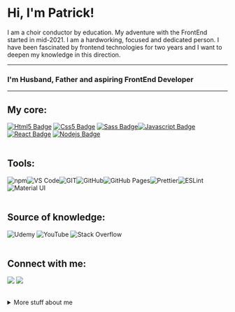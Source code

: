# Hi, I'm Patrick! 

I am a choir conductor by education. My adventure with the FrontEnd started in mid-2021. I am a hardworking, focused and dedicated person.  I have been fascinated by frontend technologies for two years and I want to deepen my knowledge in this direction.

---
### I'm Husband, Father and aspiring FrontEnd Developer
---

## My core:

 
[![Html5 Badge](https://img.shields.io/badge/-Html5-e34c26?style=for-the-badge&labelColor=black&logo=html5&logoColor=e34c26)](#) [![Css5 Badge](https://img.shields.io/badge/-Css3-2965f1?style=for-the-badge&labelColor=black&logo=css3&logoColor=2965f1)](#)  [![Sass Badge](https://img.shields.io/badge/-sass-c69?style=for-the-badge&labelColor=black&logo=sass&logoColor=c69)](#)[![Javascript Badge](https://img.shields.io/badge/-Javascript-F0DB4F?style=for-the-badge&labelColor=black&logo=javascript&logoColor=F0DB4F)](#)  [![React Badge](https://img.shields.io/badge/-React-61DBFB?style=for-the-badge&labelColor=black&logo=react&logoColor=61DBFB)](#) [![Nodejs Badge](https://img.shields.io/badge/-Nodejs-3C873A?style=for-the-badge&labelColor=black&logo=node.js&logoColor=3C873A)](#) 
<br>
<br>

## Tools:

<img alt="npm" src="https://img.shields.io/badge/-NPM-CB3837?style=for-the-badge&logo=npm&logoColor=white" /><img alt="VS Code" src="https://img.shields.io/badge/-Visual%20Studio%20Code-23A9F2?style=for-the-badge&logo=Visual%20Studio%20Code&logoColor=white"/><img alt="GIT" src="https://img.shields.io/badge/-Git-F05032?style=for-the-badge&logo=git&logoColor=white" /><img alt="GitHub" src="https://img.shields.io/badge/-Github-181717?style=for-the-badge&logo=GitHub&logoColor=white"/><img alt="GitHub Pages" src="https://img.shields.io/badge/GitHub%20Pages-327FC7.svg?style=for-the-badge&logo=github&logoColor=white"/><img alt="Prettier" src="https://img.shields.io/badge/-Prettier-F7B93E?style=for-the-badge&logo=prettier&logoColor=white" /><img alt="ESLint" src="https://img.shields.io/badge/-ESLint-4B32C3?style=for-the-badge&logo=ESLint&logoColor=white"/><img alt="Material UI" src="https://img.shields.io/badge/Material%20UI-007FFF?style=for-the-badge&logo=mui&logoColor=white"/>
<br>
<br>

## Source of knowledge:

<img alt="Udemy" src="https://img.shields.io/badge/Udemy-7209b7?style=for-the-badge&logo=Udemy&logoColor=white"/>
<img alt="YouTube" src="https://img.shields.io/badge/YouTube-FF0000?style=for-the-badge&logo=youtube&logoColor=white"/>
<img alt="Stack Overflow" src="https://img.shields.io/badge/-Stack%20Overflow-FE7A16?style=for-the-badge&logo=ESLint&logoColor=white"/>
<br>
<br>

## Connect with me:


  <a href="mailto:patryk.kobylarczyk@gmail.com?subject=[GitHub]%20🔥%20Message%20title&body=Hello%2C%0AYour%20message%20here..."><img src="https://img.shields.io/badge/e‑mail-D14836.svg?style=for-the-badge&logo=GMail&logoColor=white"/></a>
 <a href="https://www.linkedin.com/in/patrykkobylarczyk//"><img src="https://img.shields.io/badge/linkedin-0077B5.svg?style=for-the-badge&logo=linkedin&logoColor=white"/></a>

<br >
<details>
<summary>
  More stuff about me
</summary>

<br >


### My interests?
<br >
<a href='https://zirkelstudio.de/'><img alt="Real estate photography" src="https://img.shields.io/badge/-Real estate photography => click-0a9396?style=for-the-badge" /></a>
<img alt="Playing a Guitar & Piano" src="https://img.shields.io/badge/-Playing the Guitar & Piano-94d2bd?style=for-the-badge" />
<img alt="running" src="https://img.shields.io/badge/-running-e9d8a6?style=for-the-badge" />
<img alt="healthy lifestyle" src="https://img.shields.io/badge/-healthy lifestyle-ee9b00?style=for-the-badge" />
<img alt="Football" src="https://img.shields.io/badge/-Football-ca6702?style=for-the-badge" />
<img alt="Technologies" src="https://img.shields.io/badge/-Technologies-bb3e03?style=for-the-badge" />
<img alt="Football" src="https://img.shields.io/badge/-Football-ae2012?style=for-the-badge" />

<br >

### What I love?
<img alt="My family" src="https://img.shields.io/badge/-My family-e63946?style=for-the-badge" />
<img alt="Coffee" src="https://img.shields.io/badge/-Coffee-bc6c25?style=for-the-badge" />

<br >

### Am I famous?


<img src="https://komarev.com/ghpvc/?username=PatrykKobylarczyk&style=for-the-badge&color=90a955"/>
<br >
<br >

### Not really😁


